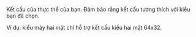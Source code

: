 Kết cấu của thực thể của bạn. Đảm bảo rằng kết cấu tương thích với kiểu bạn đã chọn.

Ví dụ: kiểu máy hai mặt chỉ hỗ trợ kết cấu kiểu hai mặt 64x32.